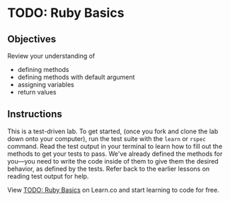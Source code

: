 
# TODO: Ruby Basics

## Objectives

Review your understanding of

* defining methods
* defining methods with default argument
* assigning variables
* return values

## Instructions

This is a test-driven lab. To get started, (once you fork and clone the lab down
onto your computer), run the test suite with the `learn` or `rspec` command.
Read the test output in your terminal to learn how to fill out the methods to
get your tests to pass. We've already defined the methods for you––you need to
write the code inside of them to give them the desired behavior, as defined by
the tests. Refer back to the earlier lessons on reading test output for help. 

<p data-visibility='hidden'>View <a href='https://learn.co/lessons/todo-ruby-basics' title='TODO: Ruby Basics'>TODO: Ruby Basics</a> on Learn.co and start learning to code for free.</p>

